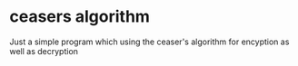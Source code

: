 ﻿# ceasers algorithm
 Just a simple program which using the ceaser's algorithm for encyption as well as decryption
